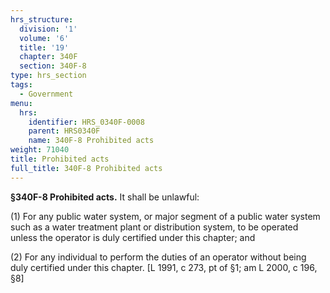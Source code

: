 ```yaml
---
hrs_structure:
  division: '1'
  volume: '6'
  title: '19'
  chapter: 340F
  section: 340F-8
type: hrs_section
tags:
  - Government
menu:
  hrs:
    identifier: HRS_0340F-0008
    parent: HRS0340F
    name: 340F-8 Prohibited acts
weight: 71040
title: Prohibited acts
full_title: 340F-8 Prohibited acts
---
```

**§340F-8 Prohibited acts.** It shall be unlawful:

(1) For any public water system, or major segment of a public water system such as a water treatment plant or distribution system, to be operated unless the operator is duly certified under this chapter; and

(2) For any individual to perform the duties of an operator without being duly certified under this chapter. [L 1991, c 273, pt of §1; am L 2000, c 196, §8]